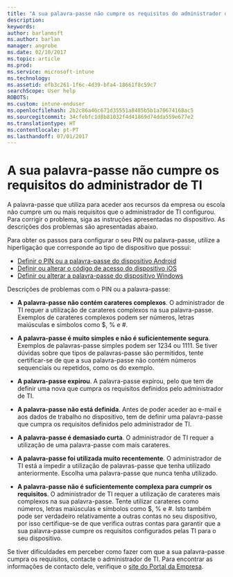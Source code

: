 ```yaml
---
title: "A sua palavra-passe não cumpre os requisitos do administrador de TI | Documentos da Microsoft"
description: 
keywords: 
author: barlanmsft
ms.author: barlan
manager: angrobe
ms.date: 02/10/2017
ms.topic: article
ms.prod: 
ms.service: microsoft-intune
ms.technology: 
ms.assetid: efb3c261-1f6c-4d39-bfa4-18661f8c59c7
searchScope: User help
ROBOTS: 
ms.custom: intune-enduser
ms.openlocfilehash: 2b2c86a46c671d35551a8485b5b1a70674168ac5
ms.sourcegitcommit: 34cfebfc1d8b81032f4d41869d74dda559e677e2
ms.translationtype: HT
ms.contentlocale: pt-PT
ms.lasthandoff: 07/01/2017
---
```

# <a name="your-password-does-not-meet-your-it-admins-requirements"></a>A sua palavra-passe não cumpre os requisitos do administrador de TI

A palavra-passe que utiliza para aceder aos recursos da empresa ou escola não cumpre um ou mais requisitos que o administrador de TI configurou. Para corrigir o problema, siga as instruções apresentadas no dispositivo. As descrições dos problemas são apresentadas abaixo.

Para obter os passos para configurar o seu PIN ou palavra-passe, utilize a hiperligação que corresponde ao tipo de dispositivo que possui:

- [Definir o PIN ou a palavra-passe do dispositivo Android](set-your-pin-or-password-android.md)
- [Definir ou alterar o código de acesso do dispositivo iOS](set-or-change-your-passcode-ios.md)
- [Definir ou alterar a palavra-passe do dispositivo Windows](set-or-change-your-password-windows.md)

Descrições de problemas com o PIN ou a palavra-passe:

- **A palavra-passe não contém carateres complexos**. O administrador de TI requer a utilização de carateres complexos na sua palavra-passe. Exemplos de carateres complexos podem ser números, letras maiúsculas e símbolos como $, % e #.

- **A palavra-passe é muito simples e não é suficientemente segura**. Exemplos de palavras-passe simples podem ser 1234 ou 1111. Se tiver dúvidas sobre que tipos de palavras-passe são permitidos, tente certificar-se de que a sua palavra-passe não contém números sequenciais ou repetidos, como os do exemplo.

- **A palavra-passe expirou**. A palavra-passe expirou, pelo que tem de definir uma nova que cumpra os requisitos definidos pelo administrador de TI.

- **A palavra-passe não está definida**. Antes de poder aceder ao e-mail e aos dados de trabalho no dispositivo, tem de definir uma palavra-passe que cumpra os requisitos definidos pelo administrador de TI.

- **A palavra-passe é demasiado curta**. O administrador de TI requer a utilização de uma palavra-passe com mais carateres.

- **A palavra-passe foi utilizada muito recentemente**. O administrador de TI está a impedir a utilização de palavras-passe que tenha utilizado anteriormente. Escolha uma palavra-passe que nunca tenha utilizado.

- **A palavra-passe não é suficientemente complexa para cumprir os requisitos**. O administrador de TI requer a utilização de carateres mais complexos na sua palavra-passe. Tente utilizar carateres como números, letras maiúsculas e símbolos como $, % e #. Isto também pode ser verdadeiro relativamente a outras contas no seu dispositivo, por isso certifique-se de que verifica outras contas para garantir que a sua palavra-passe cumpre os requisitos configurados pelas TI para o seu dispositivo.

Se tiver dificuldades em perceber como fazer com que a sua palavra-passe cumpra os requisitos, contacte o administrador de TI. Para encontrar as informações de contacto dele, verifique o [site do Portal da Empresa](http://portal.manage.microsoft.com).
